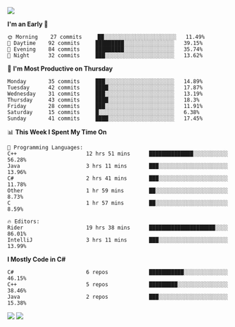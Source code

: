 ![](https://komarev.com/ghpvc/?username=lilpidgey&color=red)
<!--START_SECTION:waka-->
**I'm an Early 🐤** 

```text
🌞 Morning    27 commits     ██░░░░░░░░░░░░░░░░░░░░░░░   11.49% 
🌆 Daytime    92 commits     █████████░░░░░░░░░░░░░░░░   39.15% 
🌃 Evening    84 commits     █████████░░░░░░░░░░░░░░░░   35.74% 
🌙 Night      32 commits     ███░░░░░░░░░░░░░░░░░░░░░░   13.62%

```
📅 **I'm Most Productive on Thursday** 

```text
Monday       35 commits     ███░░░░░░░░░░░░░░░░░░░░░░   14.89% 
Tuesday      42 commits     ████░░░░░░░░░░░░░░░░░░░░░   17.87% 
Wednesday    31 commits     ███░░░░░░░░░░░░░░░░░░░░░░   13.19% 
Thursday     43 commits     ████░░░░░░░░░░░░░░░░░░░░░   18.3% 
Friday       28 commits     ███░░░░░░░░░░░░░░░░░░░░░░   11.91% 
Saturday     15 commits     █░░░░░░░░░░░░░░░░░░░░░░░░   6.38% 
Sunday       41 commits     ████░░░░░░░░░░░░░░░░░░░░░   17.45%

```


📊 **This Week I Spent My Time On** 

```text
💬 Programming Languages: 
C++                      12 hrs 51 mins      ██████████████░░░░░░░░░░░   56.28% 
Java                     3 hrs 11 mins       ███░░░░░░░░░░░░░░░░░░░░░░   13.96% 
C#                       2 hrs 41 mins       ███░░░░░░░░░░░░░░░░░░░░░░   11.78% 
Other                    1 hr 59 mins        ██░░░░░░░░░░░░░░░░░░░░░░░   8.73% 
C                        1 hr 57 mins        ██░░░░░░░░░░░░░░░░░░░░░░░   8.59%

🔥 Editors: 
Rider                    19 hrs 38 mins      █████████████████████░░░░   86.01% 
IntelliJ                 3 hrs 11 mins       ███░░░░░░░░░░░░░░░░░░░░░░   13.99%

```

**I Mostly Code in C#** 

```text
C#                       6 repos             ███████████░░░░░░░░░░░░░░   46.15% 
C++                      5 repos             █████████░░░░░░░░░░░░░░░░   38.46% 
Java                     2 repos             ███░░░░░░░░░░░░░░░░░░░░░░   15.38%

```



<!--END_SECTION:waka-->
![](https://hit.yhype.me/github/profile?user_id=42968544)
![](https://komarev.com/ghpvc/?lilpidgey)
